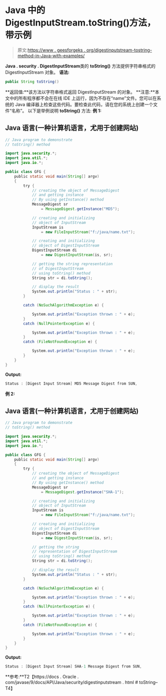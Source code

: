 # Java 中的 DigestInputStream.toString()方法，带示例

> 原文:[https://www . geesforgeks . org/digestinputstream-tostring-method-in-Java-with-examples/](https://www.geeksforgeeks.org/digestinputstream-tostring-method-in-java-with-examples/)

**Java . security . DigestInputStream**类的 **toString()** 方法提供字符串格式的 DigestInputStream 对象。
**语法:**

```java
public String toString()
```

**返回值:**该方法以字符串格式返回 DigestInputStream 的对象。
**注意:**本文中的所有程序都不会在在线 IDE 上运行，因为不存在“name”文件。您可以在系统的 Java 编译器上检查这些代码。要检查此代码，请在您的系统上创建一个文件“名称”。
以下是举例说明 **toString()** 方法:
**例 1:**

## Java 语言(一种计算机语言，尤用于创建网站)

```java
// Java program to demonstrate
// toString() method

import java.security.*;
import java.util.*;
import java.io.*;

public class GFG {
    public static void main(String[] argv)
    {
        try {
            // creating the object of MessageDigest
            // and getting instance
            // By using getInstance() method
            MessageDigest sr
                = MessageDigest.getInstance("MD5");

            // creating and initializing
            // object of InputStream
            InputStream is
                = new FileInputStream("f:/java/name.txt");

            // creating and initializing
            // object of DigestInputStream
            DigestInputStream di
                = new DigestInputStream(is, sr);

            // getting the string representation
            // of DigestInputStream
            // using toString() method
            String str = di.toString();

            // display the result
            System.out.println("Status : " + str);
        }

        catch (NoSuchAlgorithmException e) {

            System.out.println("Exception thrown : " + e);
        }
        catch (NullPointerException e) {

            System.out.println("Exception thrown : " + e);
        }
        catch (FileNotFoundException e) {

            System.out.println("Exception thrown : " + e);
        }
    }
}
```

**Output:** 

```java
Status : [Digest Input Stream] MD5 Message Digest from SUN, 
```

**例 2:**

## Java 语言(一种计算机语言，尤用于创建网站)

```java
// Java program to demonstrate
// toString() method

import java.security.*;
import java.util.*;
import java.io.*;

public class GFG {
    public static void main(String[] argv)
    {
        try {
            // creating the object of MessageDigest
            // and getting instance
            // By using getInstance() method
            MessageDigest sr
                = MessageDigest.getInstance("SHA-1");

            // creating and initializing
            // object of InputStream
            InputStream is
                = new FileInputStream("f:/java/name.txt");

            // creating and initializing
            // object of DigestInputStream
            DigestInputStream di
                = new DigestInputStream(is, sr);

            // getting the string
            // representation of DigestInputStream
            // using toString() method
            String str = di.toString();

            // display the result
            System.out.println("Status : " + str);
        }

        catch (NoSuchAlgorithmException e) {

            System.out.println("Exception thrown : " + e);
        }
        catch (NullPointerException e) {

            System.out.println("Exception thrown : " + e);
        }
        catch (FileNotFoundException e) {

            System.out.println("Exception thrown : " + e);
        }
    }
}
```

**Output:** 

```java
Status : [Digest Input Stream] SHA-1 Message Digest from SUN, 
```

**参考:**T2【https://docs . Oracle . com/javase/9/docs/API/Java/security/digestinputstream . html # toString–T4】